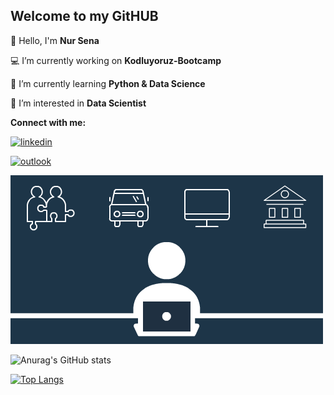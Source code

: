 ##       Welcome to my GitHUB
👋 Hello, I'm **Nur Sena**

💻 I’m currently working on **Kodluyoruz-Bootcamp**

📌 I’m currently learning **Python & Data Science**

👀 I’m interested in **Data Scientist**



**Connect with me:**


[![linkedin](https://img.shields.io/badge/-linkedin-757575?style=flat-quare&labelColor=757575&logo=linkedin&logoColor=white&link=link)](linkedin.com/in/nursenabozdag)

[![outlook](https://img.shields.io/badge/-outlook-757575?style=flat-quare&labelColor=757575&logo=outlook&logoColor=white&link=link)](nursenabozdag@outlook.com)





   <img src="https://github.com/nursenabozdag/nursenabozdag/blob/main/98280c9ae6e97b29681fccbf04e57117.gif" width="auto">





![Anurag's GitHub stats](https://github-readme-stats.vercel.app/api?username=nursenabozdag&show_icons=true&theme=dark)




[![Top Langs](https://github-readme-stats.vercel.app/api/top-langs/?username=nursenabozdag&langs_count=8)](https://github.com/anuraghazra/github-readme-stats)




